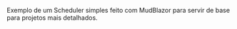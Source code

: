 Exemplo de um Scheduler simples feito com MudBlazor para servir de base para projetos mais detalhados.
